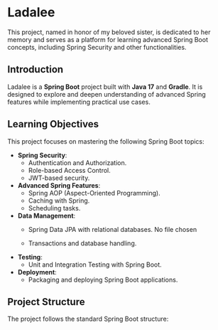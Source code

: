 # Ladalee

This project, named in honor of my beloved sister, is dedicated to her memory and serves as a platform for learning advanced Spring Boot concepts, including Spring Security and other functionalities. 

## Introduction

Ladalee is a **Spring Boot** project built with **Java 17** and **Gradle**. It is designed to explore and deepen understanding of advanced Spring features while implementing practical use cases.

## Learning Objectives

This project focuses on mastering the following Spring Boot topics:
- **Spring Security**:
  - Authentication and Authorization.
  - Role-based Access Control.
  - JWT-based security.
- **Advanced Spring Features**:
  - Spring AOP (Aspect-Oriented Programming).
  - Caching with Spring.
  - Scheduling tasks.
- **Data Management**:
  - Spring Data JPA with relational databases.
No file chosen

  - Transactions and database handling.
- **Testing**:
  - Unit and Integration Testing with Spring Boot.
- **Deployment**:
  - Packaging and deploying Spring Boot applications.

## Project Structure

The project follows the standard Spring Boot structure:
